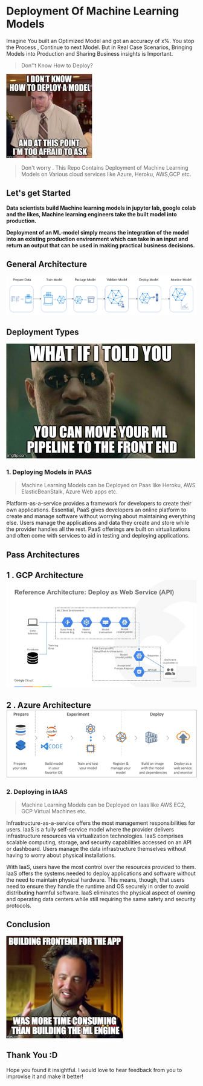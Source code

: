 <h1> Deployment Of Machine Learning Models </h1>

<p> Imagine You built  an Optimized Model and got an accuracy of x%. You stop the Process , Continue to next Model. But in Real Case Scenarios, Bringing Models into Production and Sharing Business insights is Important. </p>

>Don''t Know How to Deploy?

<img src= 'Images/index.jpeg'> </img>

> Don't worry . This Repo Contains Deployment of Machine Learning Models on Various cloud services like Azure, Heroku, AWS,GCP etc.

<h2> Let's get Started</h2>

<p> <b>Data scientists build Machine learning models in jupyter lab, google colab and the likes, Machine learning engineers take the built model into production.

Deployment of an ML-model simply means the integration of the model into an existing production environment which can take in an input and return an output that can be used in making practical business decisions.
</b></p>

<h2>General  Architecture </h2>


<img src= 'Images/general.png'> </img>



<h2> Deployment  Types </h2>

<img src='Images/meme.jpeg'> </img>

<h3> 1. Deploying Models in PAAS </h2>


> Machine Learning Models can be Deployed on Paas like Heroku, AWS ElasticBeanStalk, Azure Web apps etc.

<p>Platform-as-a-service provides a framework for developers to create their own applications. Essential, PaaS gives developers an online platform to create and manage software without worrying about maintaining everything else. Users manage the applications and data they create and store while the provider handles all the rest. PaaS offerings are built on virtualizations and often come with services to aid in testing and deploying applications.</p>

<h2> Pass Architectures</h2>
<h2 > 1 . GCP  Architecture <img src= 'Images/gcp.jpg'> </img> </h2>

<h2> 2 . Azure Architecture <img src= 'Images/azure.png '> </img> </h2></h2>

<h3> 2. Deploying in IAAS </h2>


>Machine Learning Models can be Deployed on Iaas like AWS EC2, GCP Virtual Machines etc.

<p> Infrastructure-as-a-service offers the most management responsibilities for users. IaaS is a fully self-service model where the provider delivers infrastructure resources via virtualization technologies. IaaS comprises scalable computing, storage, and security capabilities accessed on an API or dashboard. Users manage the data infrastructure themselves without having to worry about physical installations.

With IaaS, users have the most control over the resources provided to them. IaaS offers the systems needed to deploy applications and software without the need to maintain physical hardware. This means, though, that users need to ensure they handle the runtime and OS securely in order to avoid distributing harmful software. IaaS eliminates the physical aspect of owning and operating data centers while still requiring the same safety and security protocols.</p>

<h2> Conclusion </h2>

<img src='Images/conclusion.jpeg' height=270> </img>

<h2> Thank You :D </h2>
<p>Hope you found it insightful. I would love to hear feedback from you to improvise it and make it better! </p>








